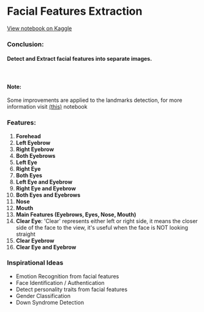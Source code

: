 # Facial Features Extraction
<a href="https://www.kaggle.com/zeyadkhalid/facial-features-extraction" target="_blank">View notebook on Kaggle</a>
<h3>Conclusion:</h3>
<h4><b>Detect and Extract facial features into separate images.</b></h4>
<br>
<h4><b>Note:</b></h4>
<p>
    Some improvements are applied to the landmarks detection, for more information visit <a href="https://www.kaggle.com/zeyadkhalid/full-face-81-landmarks-detection-highly-improved" target="_blank">(this)</a> notebook
</p>

<h3>Features:</h3>
<ol>
    <li>
        <b>Forehead</b>
    </li>
     <li>
        <b>Left Eyebrow</b>
    </li>
    <li>
        <b>Right Eyebrow</b>
    </li>
    <li>
        <b>Both Eyebrows</b>
    </li>
    <li>
        <b>Left Eye</b>
    </li>
    <li>
        <b>Right Eye</b>
    </li>
    <li>
        <b>Both Eyes</b>
    </li>
    <li>
        <b>Left Eye and Eyebrow</b>
    </li>
    <li>
        <b>Right Eye and Eyebrow</b>
    </li>
    <li>
        <b>Both Eyes and Eyebrows</b>
    </li>
    <li>
        <b>Nose</b>
    </li>
    <li>
        <b>Mouth</b>
    </li>
    <li>
        <b>Main Features (Eyebrows, Eyes, Nose, Mouth)</b>
    </li>
    <li>
        <b>Clear Eye</b>: 'Clear' represents either left or right side, it means the closer side of the face to the view, it's useful when the face is NOT looking straight
    </li>
    <li>
        <b>Clear Eyebrow</b>
    </li>
    <li>
        <b>Clear Eye and Eyebrow</b>
    </li>
</ol>
<h3><b>Inspirational Ideas</b></h3>
<ul>
    <li>Emotion Recognition from facial features</li>
    <li>Face Identification / Authentication</li>
    <li>Detect personality traits from facial features</li>
    <li>Gender Classification</li>
    <li>Down Syndrome Detection</li>
</ul>
